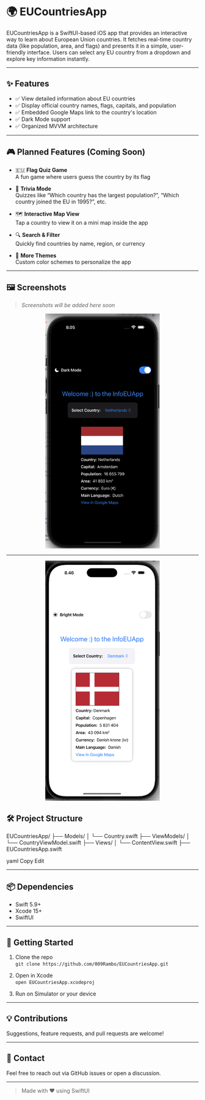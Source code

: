 # 🌍 EUCountriesApp

EUCountriesApp is a SwiftUI-based iOS app that provides an interactive way to learn about European Union countries. It fetches real-time country data (like population, area, and flags) and presents it in a simple, user-friendly interface. Users can select any EU country from a dropdown and explore key information instantly.

---

## ✨ Features

- ✅ View detailed information about EU countries
- ✅ Display official country names, flags, capitals, and population
- ✅ Embedded Google Maps link to the country's location
- ✅ Dark Mode support
- ✅ Organized MVVM architecture

---

## 🎮 Planned Features (Coming Soon)

- 🇪🇺 **Flag Quiz Game**  
  A fun game where users guess the country by its flag

- 🧠 **Trivia Mode**  
  Quizzes like “Which country has the largest population?”, “Which country joined the EU in 1995?”, etc.

- 🗺️ **Interactive Map View**  
  Tap a country to view it on a mini map inside the app

- 🔍 **Search & Filter**  
  Quickly find countries by name, region, or currency

- 🎨 **More Themes**  
  Custom color schemes to personalize the app

---

## 🖼️ Screenshots

> _Screenshots will be added here soon_

<p align="center">
  <img src="Images/screenshot-dark.png" alt="App Screenshot" width="300"/>
</p>

----------

<p align="center">
  <img src="Images/screenshot-light.png" alt="App Screenshot" width="300"/>
</p>

## 🛠️ Project Structure

EUCountriesApp/
├── Models/
│ └── Country.swift
├── ViewModels/
│ └── CountryViewModel.swift
├── Views/
│ └── ContentView.swift
├── EUCountriesApp.swift

yaml
Copy
Edit

---

## 📦 Dependencies

- Swift 5.9+
- Xcode 15+
- SwiftUI

---

## 🚀 Getting Started

1. Clone the repo  
   `git clone https://github.com/009Rambo/EUCountriesApp.git`

2. Open in Xcode  
   `open EUCountriesApp.xcodeproj`

3. Run on Simulator or your device

---

## 💡 Contributions

Suggestions, feature requests, and pull requests are welcome!

---

## 📧 Contact

Feel free to reach out via GitHub issues or open a discussion.

---

> Made with ❤️ using SwiftUI
